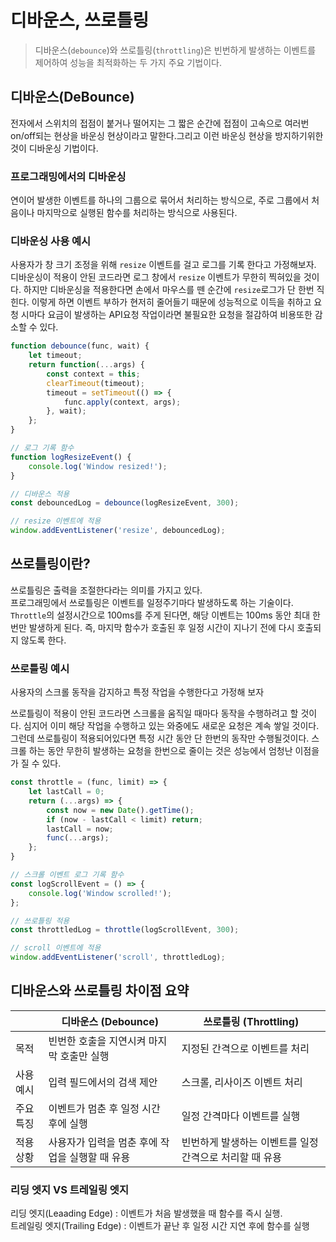 # 디바운스, 쓰로틀링

> 디바운스(`debounce`)와 쓰로틀링(`throttling`)은 빈번하게 발생하는 이벤트를 제어하여 성능을 최적화하는 두 가지 주요 기법이다.

## 디바운스(DeBounce)

전자에서 스위치의 접점이 붙거나 떨어지는 그 짧은 순간에 접점이 고속으로 여러번 on/off되는 현상을 바운싱 현상이라고 말한다.그리고 이런 바운싱 현상을 방지하기위한 것이 디바운싱 기법이다.

### 프로그래밍에서의 디바운싱 

연이어 발생한 이벤트를 하나의 그룹으로 묶어서 처리하는 방식으로, 주로 그룹에서 처음이나 마지막으로 실행된 함수를 처리하는 방식으로 사용된다. 

### 디바운싱 사용 예시 

사용자가 창 크기 조정을 위해 `resize` 이벤트를 걸고 로그를 기록 한다고 가정해보자.
디바운싱이 적용이 안된 코드라면 로그 창에서 `resize` 이벤트가 무한히 찍혀있을 것이다. 하지만 디바운싱을 적용한다면 손에서 마우스를 뗀 순간에 `resize`로그가 단 한번 직힌다. 이렇게 하면 이벤트 부하가 현저히 줄어들기 때문에 성능적으로 이득을 취하고 요청 시마다 요금이 발생하는 API요청 작업이라면 불필요한 요청을 절감하여 비용또한 감소할 수 있다.

```jsx
function debounce(func, wait) {
    let timeout;
    return function(...args) {
        const context = this;
        clearTimeout(timeout);
        timeout = setTimeout(() => {
            func.apply(context, args);
        }, wait);
    };
}

// 로그 기록 함수
function logResizeEvent() {
    console.log('Window resized!');
}

// 디바운스 적용
const debouncedLog = debounce(logResizeEvent, 300);

// resize 이벤트에 적용
window.addEventListener('resize', debouncedLog);
```

## 쓰로틀링이란? 

쓰로틀링은 출력을 조절한다라는 의미를 가지고 있다.  
프로그래밍에서 쓰로틀링은 이벤트를 일정주기마다 발생하도록 하는 기술이다.  
`Throttle`의 설정시간으로 100ms를 주게 된다면, 해당 이벤트는 100ms 동안 최대 한 번만 발생하게 된다. 즉, 마지막 함수가 호출된 후 일정 시간이 지나기 전에 다시 호출되지 않도록 한다.

### 쓰로틀링 예시

사용자의 스크롤 동작을 감지하고 특정 작업을 수행한다고 가정해 보자

쓰로틀링이 적용이 안된 코드라면 스크롤을 움직일 때마다 동작을 수행하려고 할 것이다. 심지어 이미 해당 작업을 수행하고 있는 와중에도 새로운 요청은 계속 쌓일 것이다. 그런데 쓰로틀링이 적용되어있다면 특정 시간 동안 단 한번의 동작만 수행될것이다.  스크롤 하는 동안 무한히 발생하는 요청을 한번으로 줄이는 것은 성능에서 엄청난 이점을 가 질 수 있다.

```jsx
const throttle = (func, limit) => {
    let lastCall = 0;
    return (...args) => {
        const now = new Date().getTime();
        if (now - lastCall < limit) return;
        lastCall = now;
        func(...args);
    };
}

// 스크롤 이벤트 로그 기록 함수
const logScrollEvent = () => {
    console.log('Window scrolled!');
};

// 쓰로틀링 적용
const throttledLog = throttle(logScrollEvent, 300);

// scroll 이벤트에 적용
window.addEventListener('scroll', throttledLog);
```

## 디바운스와 쓰로틀링 차이점 요약 

|  | 디바운스 (Debounce) | 쓰로틀링 (Throttling) |
| --- | --- | --- |
| 목적 | 빈번한 호출을 지연시켜 마지막 호출만 실행 | 지정된 간격으로 이벤트를 처리 |
| 사용 예시 | 입력 필드에서의 검색 제안 | 스크롤, 리사이즈 이벤트 처리 |
| 주요 특징 | 이벤트가 멈춘 후 일정 시간 후에 실행 | 일정 간격마다 이벤트를 실행 |
| 적용 상황 | 사용자가 입력을 멈춘 후에 작업을 실행할 때 유용 | 빈번하게 발생하는 이벤트를 일정 간격으로 처리할 때 유용 |

### 리딩 엣지  VS 트레일링 엣지

리딩 엣지(Leaading Edge) :  이벤트가 처음 발생했을 때 함수를 즉시 실행.  
트레일링 엣지(Trailing Edge) : 이벤트가 끝난 후 일정 시간 지연 후에 함수를 실행
